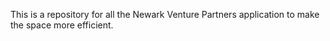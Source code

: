 This is a repository for all the Newark Venture Partners application to make the space more efficient.
